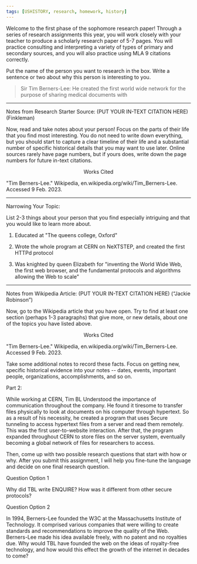 ```yaml
---
tags: [USHISTORY, research, homework, history]
---
```


Welcome to the first phase of the sophomore research paper! Through a series of research assignments this year, you will work closely with your teacher to produce a scholarly research paper of 5-7 pages. You will practice consulting and interpreting a variety of types of primary and secondary sources, and you will also practice using MLA 9 citations correctly. 

Put the name of the person you want to research in the box. Write a sentence or two about why this person is interesting to you. 

> Sir Tim Berners-Lee: He created the first world wide network for the purpose of sharing medical documents with 

---
Notes from Research Starter Source: (PUT YOUR IN-TEXT CITATION HERE) (Finkleman)


Now, read and take notes about your person! Focus on the parts of their life that you find most interesting. You do not need to write down everything, but you should start to capture a clear timeline of their life and a substantial number of specific historical details that you may want to use later. Online sources rarely have page numbers, but if yours does, write down the page numbers for future in-text citations. 

  
<center>Works Cited</center>

"Tim Berners-Lee." Wikipedia, en.wikipedia.org/wiki/Tim_Berners-Lee. Accessed 9 Feb. 2023.

---


Narrowing Your Topic:

List 2-3 things about your person that you find especially intriguing and that you would like to learn more about. 

  

1. Educated at "The queens college, Oxford"

  

2. Wrote the whole program at CERN on NeXTSTEP, and created the first HTTPd protocol

  

3. Was knighted by queen Elizabeth for "inventing the World Wide Web, the first web browser, and the fundamental protocols and algorithms allowing the Web to scale"


---
Notes from Wikipedia Article: (PUT YOUR IN-TEXT CITATION HERE) (“Jackie Robinson”)

Now, go to the Wikipedia article that you have open. Try to find at least one section (perhaps 1-3 paragraphs) that give more, or new details, about one of the topics you have listed above. 

<center>Works Cited</center>

"Tim Berners-Lee." Wikipedia, en.wikipedia.org/wiki/Tim_Berners-Lee. Accessed 9 Feb. 2023.

Take some additional notes to record these facts. Focus on getting new, specific historical evidence into your notes -- dates, events, important people, organizations, accomplishments, and so on. 

Part 2:

While working at CERN, Tim BL Understood the importance of communication throughout the company. He found it tiresome to transfer files physically to look at documents on his computer through hypertext. So as a result of his necessity, he created a program that uses Secure tunneling to access hypertext files from a server and read them remotely. This was the first user-to-website interaction. After that, the program expanded throughout CERN to store files on the server system, eventually becoming a global network of files for researchers to access.



Then, come up with two possible research questions that start with how or why. After you submit this assignment, I will help you fine-tune the language and decide on one final research question. 

Question Option 1 

Why did TBL write ENQUIRE? How was it different from other secure protocols?

Question Option 2

In 1994, Berners-Lee founded the W3C at the Massachusetts Institute of Technology. It comprised various companies that were willing to create standards and recommendations to improve the quality of the Web. Berners-Lee made his idea available freely, with no patent and no royalties due. Why would TBL have founded the web on the ideas of royalty-free technology, and how would this effect the growth of the internet in decades to come?
